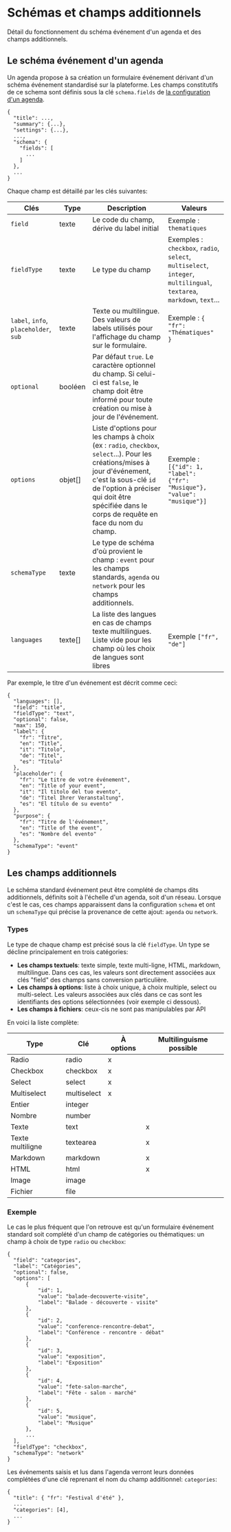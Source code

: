 # Schémas et champs additionnels

Détail du fonctionnement du schéma événement d'un agenda et des champs additionnels.

## Le schéma événement d'un agenda[​](#le-schéma-événement-dun-agenda "Lien direct vers Le schéma événement d'un agenda")

Un agenda propose à sa création un formulaire événement dérivant d'un schéma événement standardisé sur la plateforme. Les champs constitutifs de ce schema sont définis sous la clé `schema.fields` de [la configuration d'un agenda](/agendas/lecture.md).

```
{
  "title": ...,
  "summary": {...},
  "settings": {...},
  ...,
  "schema": {
    "fields": [
      ...
    ]
  },
  ...
}
```

Chaque champ est détaillé par les clés suivantes:

| Clés                                  | Type     | Description                                                                                                                                                                                                                                           | Valeurs                                                                                                               |
| ------------------------------------- | -------- | ----------------------------------------------------------------------------------------------------------------------------------------------------------------------------------------------------------------------------------------------------- | --------------------------------------------------------------------------------------------------------------------- |
| `field`                               | texte    | Le code du champ, dérive du label initial                                                                                                                                                                                                             | Exemple : `thematiques`                                                                                               |
| `fieldType`                           | texte    | Le type du champ                                                                                                                                                                                                                                      | Exemples : `checkbox`, `radio`, `select`, `multiselect`, `integer`, `multilingual`, `textarea`, `markdown`, `text`... |
| `label`, `info`, `placeholder`, `sub` | texte    | Texte ou multilingue. Des valeurs de labels utilisés pour l'affichage du champ sur le formulaire.                                                                                                                                                     | Exemple : `{ "fr": "Thématiques" }`                                                                                   |
| `optional`                            | booléen  | Par défaut `true`. Le caractère optionnel du champ. Si celui-ci est `false`, le champ doit être informé pour toute création ou mise à jour de l'événement.                                                                                            |                                                                                                                       |
| `options`                             | objet\[] | Liste d'options pour les champs à choix (ex : `radio`, `checkbox`, `select`...). Pour les créations/mises à jour d'événement, c'est la sous-clé `id` de l'option à préciser qui doit être spécifiée dans le corps de requête en face du nom du champ. | Exemple : `[{"id": 1, "label": {"fr": "Musique"}, "value": "musique"}]`                                               |
| `schemaType`                          | texte    | Le type de schéma d'où provient le champ : `event` pour les champs standards, `agenda` ou `network` pour les champs additionnels.                                                                                                                     |                                                                                                                       |
| `languages`                           | texte\[] | La liste des langues en cas de champs texte multilingues. Liste vide pour les champ où les choix de langues sont libres                                                                                                                               | Exemple `["fr", "de"]`                                                                                                |

Par exemple, le titre d'un événement est décrit comme ceci:

```
{
  "languages": [],
  "field": "title",
  "fieldType": "text",
  "optional": false,
  "max": 150,
  "label": {
    "fr": "Titre",
    "en": "Title",
    "it": "Titolo",
    "de": "Titel",
    "es": "Título"
  },
  "placeholder": {
    "fr": "Le titre de votre événement",
    "en": "Title of your event",
    "it": "Il titolo del tuo evento",
    "de": "Titel Ihrer Veranstaltung",
    "es": "El título de su evento"
  },
  "purpose": {
    "fr": "Titre de l'événement",
    "en": "Title of the event",
    "es": "Nombre del evento"
  },
  "schemaType": "event"
}
```

## Les champs additionnels[​](#les-champs-additionnels "Lien direct vers Les champs additionnels")

Le schéma standard événement peut être complété de champs dits additionnels, définits soit à l'échelle d'un agenda, soit d'un réseau. Lorsque c'est le cas, ces champs apparaissent dans la configuration `schema` et ont un `schemaType` qui précise la provenance de cette ajout: `agenda` ou `network`.

### Types[​](#types "Lien direct vers Types")

Le type de chaque champ est précisé sous la clé `fieldType`. Un type se décline principalement en trois catégories:

* **Les champs textuels**: texte simple, texte multi-ligne, HTML, markdown, multilingue. Dans ces cas, les valeurs sont directement associées aux clés "field" des champs sans conversion particulière.
* **Les champs à options**: liste à choix unique, à choix multiple, select ou multi-select. Les valeurs associées aux clés dans ce cas sont les identifiants des options sélectionnées (voir exemple ci dessous).
* **Les champs à fichiers**: ceux-cis ne sont pas manipulables par API

En voici la liste complète:

| Type             | Clé         | À options | Multilinguisme possible |
| ---------------- | ----------- | --------- | ----------------------- |
| Radio            | radio       | x         |                         |
| Checkbox         | checkbox    | x         |                         |
| Select           | select      | x         |                         |
| Multiselect      | multiselect | x         |                         |
| Entier           | integer     |           |                         |
| Nombre           | number      |           |                         |
| Texte            | text        |           | x                       |
| Texte multiligne | textearea   |           | x                       |
| Markdown         | markdown    |           | x                       |
| HTML             | html        |           | x                       |
| Image            | image       |           |                         |
| Fichier          | file        |           |                         |

### Exemple[​](#exemple "Lien direct vers Exemple")

Le cas le plus fréquent que l'on retrouve est qu'un formulaire événement standard soit complété d'un champ de catégories ou thématiques: un champ à choix de type `radio` ou `checkbox`:

```
{
  "field": "categories",
  "label": "Catégories",
  "optional": false,
  "options": [
      {
          "id": 1,
          "value": "balade-decouverte-visite",
          "label": "Balade - découverte - visite"
      },
      {
          "id": 2,
          "value": "conference-rencontre-debat",
          "label": "Conférence - rencontre - débat"
      },
      {
          "id": 3,
          "value": "exposition",
          "label": "Exposition"
      },
      {
          "id": 4,
          "value": "fete-salon-marche",
          "label": "Fête - salon - marché"
      },
      {
          "id": 5,
          "value": "musique",
          "label": "Musique"
      },
      ...
  ],
  "fieldType": "checkbox",
  "schemaType": "network"
}
```

Les événements saisis et lus dans l'agenda verront leurs données complétées d'une clé reprenant el nom du champ additionnel: `categories`:

```
{
  "title": { "fr": "Festival d'été" },
  ...
  "categories": [4],
  ...
}
```

